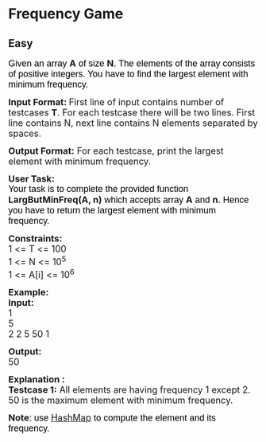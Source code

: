 # Frequency Game
## Easy 
<div class="problem-statement">
                <p></p><p dir="ltr"><span style="font-size:18px"><span style="background-color:transparent; color:rgb(0, 0, 0); font-family:arial">Given an array </span><strong>A</strong><span style="background-color:transparent; color:rgb(0, 0, 0); font-family:arial"> of size </span><strong>N</strong><span style="background-color:transparent; color:rgb(0, 0, 0); font-family:arial">. The elements of the array consists of positive integers. You have to find the largest element with minimum frequency. </span></span></p>

<p dir="ltr"><span style="font-size:18px"><strong>Input Format: </strong>First line of input contains number of testcases <strong>T</strong>. For each testcase there will be two lines. First line contains N, next line contains N elements separated by spaces.</span></p>

<p dir="ltr"><span style="font-size:18px"><strong>Output Format:</strong> For each testcase, print the largest element with minimum frequency.</span></p>

<p><span style="font-size:18px"><strong>User Task:</strong><br>
<span style="background-color:transparent; color:rgb(0, 0, 0); font-family:arial">Your task is to complete the provided function </span><strong>LargButMinFreq(A, n)</strong><span style="background-color:transparent; color:rgb(0, 0, 0); font-family:arial"> which accepts array </span><strong>A</strong><span style="background-color:transparent; color:rgb(0, 0, 0); font-family:arial"> and </span><strong>n</strong><span style="background-color:transparent; color:rgb(0, 0, 0); font-family:arial">. Hence you have to return the largest element with minimum frequency.</span></span></p>

<p><span style="font-size:18px"><strong>Constraints:</strong><br>
1 &lt;= T &lt;= 100<br>
1 &lt;= N &lt;= 10<sup>5</sup><br>
1 &lt;= A[i] &lt;= 10<sup>6</sup></span></p>

<p><span style="font-size:18px"><strong>Example:<br>
Input: </strong><br>
1<br>
5<br>
2 2 5 50 1</span></p>

<p><span style="font-size:18px"><strong>Output:</strong><br>
50</span></p>

<p><span style="font-size:18px"><strong>Explanation :<br>
Testcase 1:</strong> All elements are having frequency 1 except 2. 50 is the maximum element with minimum frequency.</span></p>

<p><span style="font-size:18px"><strong>Note</strong><span style="background-color:transparent; color:rgb(0, 0, 0); font-family:arial">: use </span><a href="https://www.geeksforgeeks.org/java-util-hashmap-in-java/" style="text-decoration:none;" target="_blank"><u>HashMap</u></a><span style="background-color:transparent; color:rgb(0, 0, 0); font-family:arial"> to compute the element and its frequency.</span></span></p>
 <p></p>
            </div>